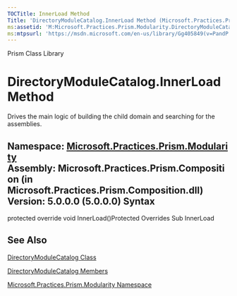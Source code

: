 ```yaml
---
TOCTitle: InnerLoad Method
Title: 'DirectoryModuleCatalog.InnerLoad Method (Microsoft.Practices.Prism.Modularity)'
ms:assetid: 'M:Microsoft.Practices.Prism.Modularity.DirectoryModuleCatalog.InnerLoad'
ms:mtpsurl: 'https://msdn.microsoft.com/en-us/library/Gg405849(v=PandP.50)'
---
```


Prism Class Library

DirectoryModuleCatalog.InnerLoad Method
===========================================

Drives the main logic of building the child domain and searching for the assemblies.

**Namespace:** [Microsoft.Practices.Prism.Modularity](https://msdn.microsoft.com/n:microsoft.practices.prism.modularity)
**Assembly:** Microsoft.Practices.Prism.Composition (in Microsoft.Practices.Prism.Composition.dll) Version: 5.0.0.0 (5.0.0.0)
Syntax
------

<span id="syntaxToggle"></span>protected override void InnerLoad()Protected Overrides Sub InnerLoad

See Also
--------

<span id="seeAlsoToggle"></span>
[DirectoryModuleCatalog Class](https://msdn.microsoft.com/t:microsoft.practices.prism.modularity.directorymodulecatalog)

[DirectoryModuleCatalog Members](https://msdn.microsoft.com/allmembers.t:microsoft.practices.prism.modularity.directorymodulecatalog)

[Microsoft.Practices.Prism.Modularity Namespace](https://msdn.microsoft.com/n:microsoft.practices.prism.modularity)
